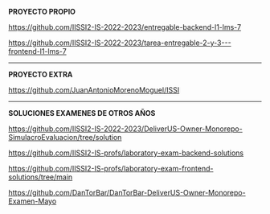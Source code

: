 **PROYECTO PROPIO**

https://github.com/IISSI2-IS-2022-2023/entregable-backend-l1-lms-7

https://github.com/IISSI2-IS-2022-2023/tarea-entregable-2-y-3---frontend-l1-lms-7

--------------------------------------------------------------------------------------------------
**PROYECTO EXTRA**

https://github.com/JuanAntonioMorenoMoguel/ISSI

--------------------------------------------------------------------------------------------------

**SOLUCIONES EXAMENES DE OTROS AÑOS**

https://github.com/IISSI2-IS-2022-2023/DeliverUS-Owner-Monorepo-SimulacroEvaluacion/tree/solution

https://github.com/IISSI2-IS-profs/laboratory-exam-backend-solutions

https://github.com/IISSI2-IS-profs/laboratory-exam-frontend-solutions/tree/main

https://github.com/DanTorBar/DanTorBar-DeliverUS-Owner-Monorepo-Examen-Mayo
